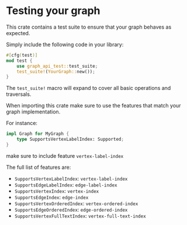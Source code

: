 # Testing your graph

This crate contains a test suite to ensure that your graph behaves as expected.

Simply include the following code in your library:

```rust
#[cfg(test)]
mod test {
    use graph_api_test::test_suite;
    test_suite!(YourGraph::new());
}
```

The `test_suite!` macro will expand to cover all basic operations and traversals.

When importing this crate make sure to use the features that match your graph implementation.

For instance:

```rust
impl Graph for MyGraph {
    type SupportsVertexLabelIndex: Supported;
}
```

make sure to include feature `vertex-label-index`

The full list of features are:

* `SupportsVertexLabelIndex`: `vertex-label-index`
* `SupportsEdgeLabelIndex`: `edge-label-index`
* `SupportsVertexIndex`: `vertex-index`
* `SupportsEdgeIndex`: `edge-index`
* `SupportsVertexOrderedIndex`: `vertex-ordered-index`
* `SupportsEdgeOrderedIndex`: `edge-ordered-index`
* `SupportsVertexFullTextIndex`: `vertex-full-text-index`
